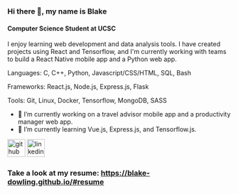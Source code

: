 ### Hi there 👋, my name is Blake
#### Computer Science Student at UCSC
I enjoy learning web development and data analysis tools. I have created projects using React and Tensorflow, and I'm currently working with teams to build a React Native mobile app and a Python web app.

Languages: C, C++, Python, Javascript/CSS/HTML, SQL, Bash

Frameworks: React.js, Node.js, Express.js, Flask

Tools: Git, Linux, Docker, Tensorflow, MongoDB, SASS


- 🔭 I’m currently working on a travel advisor mobile app and a productivity manager web app. 
- 🌱 I’m currently learning Vue.js, Express.js, and Tensorflow.js. 


[<img src='https://cdn.jsdelivr.net/npm/simple-icons@3.0.1/icons/github.svg' alt='github' height='40'>](https://github.com/Blake-Dowling)  [<img src='https://cdn.jsdelivr.net/npm/simple-icons@3.0.1/icons/linkedin.svg' alt='linkedin' height='40'>](https://www.linkedin.com/in/Blake-Dowling/)  

### Take a look at my resume: https://blake-dowling.github.io/#resume

